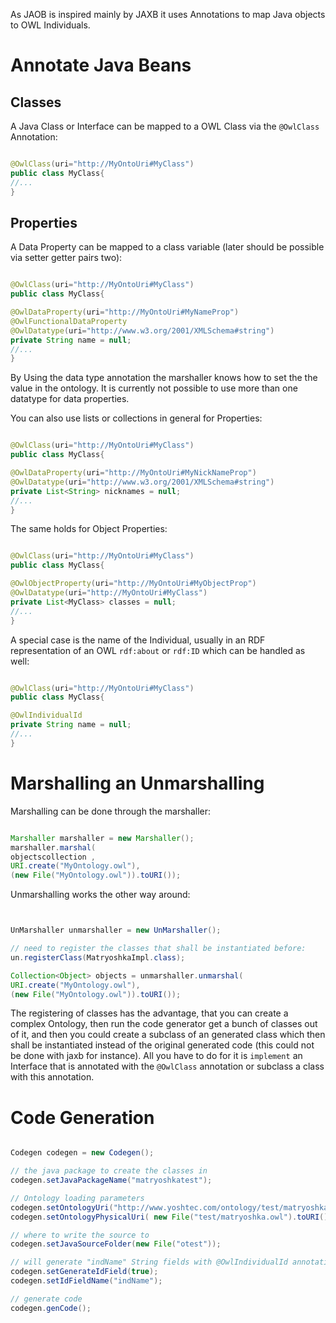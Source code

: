 As JAOB is inspired mainly by JAXB it uses Annotations to map Java objects to OWL Individuals.




# Annotate Java Beans #

## Classes ##

A Java Class or Interface can be mapped to a OWL Class via the `@OwlClass` Annotation:

```java

@OwlClass(uri="http://MyOntoUri#MyClass")
public class MyClass{
//...
}
```

## Properties ##
A Data Property can be mapped to a class variable (later should be possible via setter getter pairs two):

```java

@OwlClass(uri="http://MyOntoUri#MyClass")
public class MyClass{

@OwlDataProperty(uri="http://MyOntoUri#MyNameProp")
@OwlFunctionalDataProperty
@OwlDatatype(uri="http://www.w3.org/2001/XMLSchema#string")
private String name = null;
//...
}
```

By Using the data type annotation the marshaller knows how to set the the value in the ontology. It is currently not possible to use more than one datatype for data properties.

You can also use lists or collections in general for Properties:

```java

@OwlClass(uri="http://MyOntoUri#MyClass")
public class MyClass{

@OwlDataProperty(uri="http://MyOntoUri#MyNickNameProp")
@OwlDatatype(uri="http://www.w3.org/2001/XMLSchema#string")
private List<String> nicknames = null;
//...
}
```

The same holds for Object Properties:

```java

@OwlClass(uri="http://MyOntoUri#MyClass")
public class MyClass{

@OwlObjectProperty(uri="http://MyOntoUri#MyObjectProp")
@OwlDatatype(uri="http://MyOntoUri#MyClass")
private List<MyClass> classes = null;
//...
}
```

A special case is the name of the Individual, usually in an RDF representation of an OWL `rdf:about` or `rdf:ID` which can be handled as well:

```java

@OwlClass(uri="http://MyOntoUri#MyClass")
public class MyClass{

@OwlIndividualId
private String name = null;
//...
}
```

# Marshalling an Unmarshalling #
Marshalling can be done through the marshaller:

```java

Marshaller marshaller = new Marshaller();
marshaller.marshal(
objectscollection ,
URI.create("MyOntology.owl"),
(new File("MyOntology.owl")).toURI());
```

Unmarshalling works the other way around:

```java


UnMarshaller unmarshaller = new UnMarshaller();

// need to register the classes that shall be instantiated before:
un.registerClass(MatryoshkaImpl.class);

Collection<Object> objects = unmarshaller.unmarshal(
URI.create("MyOntology.owl"),
(new File("MyOntology.owl")).toURI());

```

The registering of classes has the advantage, that you can create a complex Ontology, then run the code generator get a bunch of classes out of it, and then you could create a subclass of an generated class which then shall be instantiated instead of the original generated code (this could not be done with jaxb for instance). All you have to do for it is `implement` an Interface that is annotated with the `@OwlClass` annotation or subclass a class with this annotation.

# Code Generation #

```java

Codegen codegen = new Codegen();

// the java package to create the classes in
codegen.setJavaPackageName("matryoshkatest");

// Ontology loading parameters
codegen.setOntologyUri("http://www.yoshtec.com/ontology/test/matryoshka");
codegen.setOntologyPhysicalUri( new File("test/matryoshka.owl").toURI().toString());

// where to write the source to
codegen.setJavaSourceFolder(new File("otest"));

// will generate "indName" String fields with @OwlIndividualId annotation and implementations
codegen.setGenerateIdField(true);
codegen.setIdFieldName("indName");

// generate code
codegen.genCode();
```